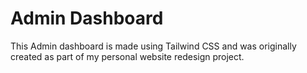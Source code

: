 # Admin Dashboard

This Admin dashboard is made using Tailwind CSS and was originally created as part of my personal website redesign project.